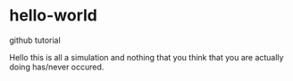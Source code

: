 # hello-world
github tutorial

Hello this is all a simulation and nothing that you think that you are actually doing has/never occured.
